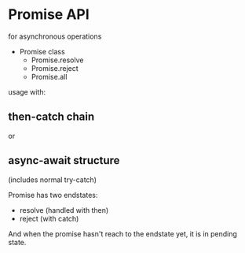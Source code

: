 # Promise API

for asynchronous operations

- Promise class
    -   Promise.resolve
    -   Promise.reject
    -   Promise.all

usage with:

## then-catch chain

or 

## async-await structure
(includes normal try-catch)

Promise has two endstates:
-   resolve  (handled with then)
-   reject   (with catch)

And when the promise hasn't reach to the endstate yet, it is in pending state.

